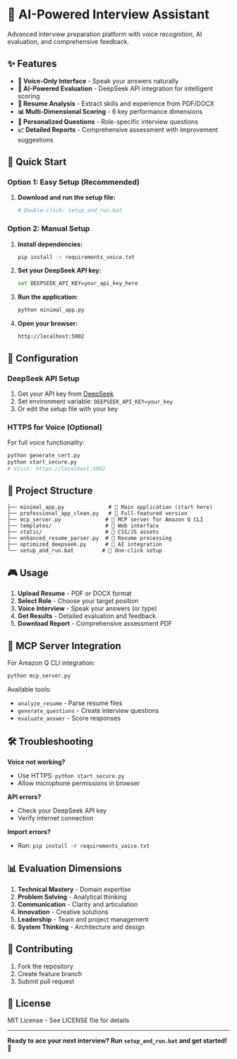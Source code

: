 # 🎯 AI-Powered Interview Assistant

Advanced interview preparation platform with voice recognition, AI evaluation, and comprehensive feedback.

## ✨ Features

- **🎤 Voice-Only Interface** - Speak your answers naturally
- **🤖 AI-Powered Evaluation** - DeepSeek API integration for intelligent scoring
- **📄 Resume Analysis** - Extract skills and experience from PDF/DOCX
- **📊 Multi-Dimensional Scoring** - 6 key performance dimensions
- **🎯 Personalized Questions** - Role-specific interview questions
- **📈 Detailed Reports** - Comprehensive assessment with improvement suggestions

## 🚀 Quick Start

### Option 1: Easy Setup (Recommended)
1. **Download and run the setup file:**
   ```bash
   # Double-click: setup_and_run.bat
   ```

### Option 2: Manual Setup
1. **Install dependencies:**
   ```bash
   pip install -r requirements_voice.txt
   ```

2. **Set your DeepSeek API key:**
   ```bash
   set DEEPSEEK_API_KEY=your_api_key_here
   ```

3. **Run the application:**
   ```bash
   python minimal_app.py
   ```

4. **Open your browser:**
   ```
   http://localhost:5002
   ```

## 🔧 Configuration

### DeepSeek API Setup
1. Get your API key from [DeepSeek](https://platform.deepseek.com/)
2. Set environment variable: `DEEPSEEK_API_KEY=your_key`
3. Or edit the setup file with your key

### HTTPS for Voice (Optional)
For full voice functionality:
```bash
python generate_cert.py
python start_secure.py
# Visit: https://localhost:5002
```

## 📁 Project Structure

```
├── minimal_app.py              # 🎯 Main application (start here)
├── professional_app_clean.py   # 🔧 Full-featured version
├── mcp_server.py              # 🤖 MCP server for Amazon Q CLI
├── templates/                 # 🎨 Web interface
├── static/                    # 💄 CSS/JS assets
├── enhanced_resume_parser.py  # 📄 Resume processing
├── optimized_deepseek.py      # 🤖 AI integration
└── setup_and_run.bat         # 🚀 One-click setup
```

## 🎮 Usage

1. **Upload Resume** - PDF or DOCX format
2. **Select Role** - Choose your target position
3. **Voice Interview** - Speak your answers (or type)
4. **Get Results** - Detailed evaluation and feedback
5. **Download Report** - Comprehensive assessment PDF

## 🔌 MCP Server Integration

For Amazon Q CLI integration:
```bash
python mcp_server.py
```

Available tools:
- `analyze_resume` - Parse resume files
- `generate_questions` - Create interview questions
- `evaluate_answer` - Score responses

## 🛠️ Troubleshooting

**Voice not working?**
- Use HTTPS: `python start_secure.py`
- Allow microphone permissions in browser

**API errors?**
- Check your DeepSeek API key
- Verify internet connection

**Import errors?**
- Run: `pip install -r requirements_voice.txt`

## 📊 Evaluation Dimensions

1. **Technical Mastery** - Domain expertise
2. **Problem Solving** - Analytical thinking
3. **Communication** - Clarity and articulation
4. **Innovation** - Creative solutions
5. **Leadership** - Team and project management
6. **System Thinking** - Architecture and design

## 🤝 Contributing

1. Fork the repository
2. Create feature branch
3. Submit pull request

## 📄 License

MIT License - See LICENSE file for details

---

**Ready to ace your next interview? Run `setup_and_run.bat` and get started! 🚀**